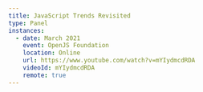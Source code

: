 ```yaml
---
title: JavaScript Trends Revisited
type: Panel
instances:
  - date: March 2021
    event: OpenJS Foundation
    location: Online
    url: https://www.youtube.com/watch?v=mYIydmcdRDA
    videoId: mYIydmcdRDA
    remote: true
---
```


